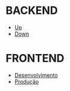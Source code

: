 # BACKEND

  - [Up](https://benotargiacomo-up.herokuapp.com/)
  - [Down](https://benotargiacomo-dw.herokuapp.com/)

# FRONTEND

  - [Desenvolvimento](https://benotargiacomo-ft.herokuapp.com/)
  - [Produção](https://benotargiacomo-pd.herokuapp.com/)
